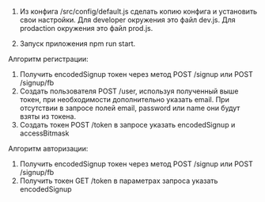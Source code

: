 1. Из конфига /src/config/default.js сделать копию конфига и установить свои настройки.
	Для developer окружения это файл dev.js.
	Для prodaction окружения это файл prod.js. 

2. Запуск приложения npm run start. 


Алгоритм регистрации:
1. Получить encodedSignup токен через метод POST /signup или POST /signup/fb
2. Создать пользователя POST /user, используя полученный выше токен, при необходимости дополнительно указать email. При отсутствии в запросе полей email, password или name они будут взяты из токена.
3. Создать токен POST /token в запросе указать encodedSignup и accessBitmask

Алгоритм авторизации:
1. Получить encodedSignup токен через метод POST /signup или POST /signup/fb
2. Получить токен GET /token в параметрах запроса указать encodedSignup